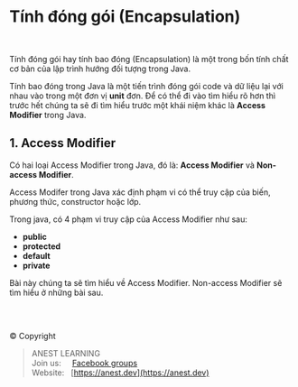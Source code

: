 # Tính đóng gói (Encapsulation)

<br />

Tính đóng gói hay tính bao đóng (Encapsulation) là một trong bốn tính chất cơ bản của lập trình hướng đối tượng trong Java.

Tính bao đóng trong Java là một tiến trình đóng gói code và dữ liệu lại với nhau vào trong một đơn vị **unit** đơn. Để có thể đi vào tìm hiểu rõ hơn thì trước hết chúng ta sẽ đi tìm hiểu trước một khái niệm khác là **Access Modifier** trong Java.

## 1. Access Modifier

Có hai loại Access Modifier trong Java, đó là: **Access Modifier** và **Non-access Modifier**.

Access Modifer trong Java xác định phạm vi có thể truy cập của biến, phương thức, constructor hoặc lớp.

Trong java, có 4 phạm vi truy cập của Access Modifier như sau:

- **public**
- **protected**
- **default**
- **private**

Bài này chúng ta sẽ tìm hiểu về Access Modifier. Non-access Modifier sẽ tìm hiểu ở những bài sau.

<br />

##  

© Copyright
> ANEST LEARNING  
> Join us: &nbsp;&nbsp;&nbsp; [Facebook groups](https://www.facebook.com/groups/anest.learning/)  
> Website: &nbsp; [https://anest.dev](https://anest.dev)  
